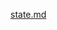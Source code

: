 [state.md](https://raw.githubusercontent.com/rx-angular/rx-angular/main/libs/state/docs/api/rx-state.md ':include')
